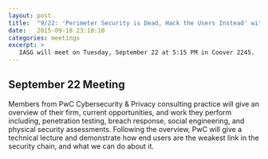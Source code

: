```yaml
---
layout: post
title:  "9/22: 'Perimeter Security is Dead, Hack the Users Instead' with PwC Cybersecurity & Privacy"
date:   2015-09-18 23:10:10
categories: meetings
excerpt: >
   IASG will meet on Tuesday, September 22 at 5:15 PM in Coover 2245.  Representatives from PricewaterhouseCoopers Cybersecurity and Privacy will be presenting on 'Perimeter Security is Dead, Hack the Users Instead" with PwC Cybersecurity & Privacy'"
---
```

September 22 Meeting
-------------------------
Members from PwC Cybersecurity & Privacy consulting practice will give an overview of their firm, current opportunities, and work they perform including, penetration testing, breach response, social engineering, and physical security assessments. Following the overview, PwC will give a technical lecture and demonstrate how end users are the weakest link in the security chain, and what we can do about it.
